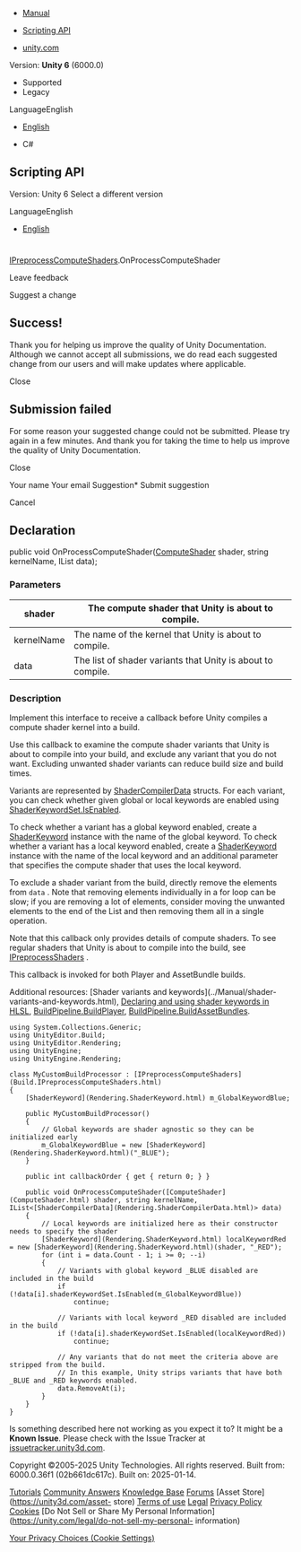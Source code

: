 [ ]()

  * [Manual](../Manual/index.html)
  * [Scripting API](../ScriptReference/index.html)

  * [unity.com](https://unity.com/)

Version: **Unity 6** (6000.0)

  * Supported
  * Legacy

LanguageEnglish

  * [English]()

  * C#

[ ](https://docs.unity3d.com)

## Scripting API

Version: Unity 6 Select a different version

LanguageEnglish

  * [English]()

#
[IPreprocessComputeShaders](Build.IPreprocessComputeShaders.html).OnProcessComputeShader

Leave feedback

Suggest a change

## Success!

Thank you for helping us improve the quality of Unity Documentation. Although
we cannot accept all submissions, we do read each suggested change from our
users and will make updates where applicable.

Close

## Submission failed

For some reason your suggested change could not be submitted. Please <a>try
again</a> in a few minutes. And thank you for taking the time to help us
improve the quality of Unity Documentation.

Close

Your name Your email Suggestion* Submit suggestion

Cancel

[ ]()

## Declaration

public void OnProcessComputeShader([ComputeShader](ComputeShader.html) shader,
string kernelName, IList<ShaderCompilerData> data);

### Parameters

shader | The compute shader that Unity is about to compile.  
---|---  
kernelName | The name of the kernel that Unity is about to compile.  
data | The list of shader variants that Unity is about to compile.  
  
### Description

Implement this interface to receive a callback before Unity compiles a compute
shader kernel into a build.

Use this callback to examine the compute shader variants that Unity is about
to compile into your build, and exclude any variant that you do not want.
Excluding unwanted shader variants can reduce build size and build times.  
  
Variants are represented by
[ShaderCompilerData](Rendering.ShaderCompilerData.html) structs. For each
variant, you can check whether given global or local keywords are enabled
using [ShaderKeywordSet.IsEnabled](Rendering.ShaderKeywordSet.IsEnabled.html).  
  
To check whether a variant has a global keyword enabled, create a
[ShaderKeyword](Rendering.ShaderKeyword.html) instance with the name of the
global keyword. To check whether a variant has a local keyword enabled, create
a [ShaderKeyword](Rendering.ShaderKeyword.html) instance with the name of the
local keyword and an additional parameter that specifies the compute shader
that uses the local keyword.  
  
To exclude a shader variant from the build, directly remove the elements from
`data` . Note that removing elements individually in a for loop can be slow;
if you are removing a lot of elements, consider moving the unwanted elements
to the end of the List and then removing them all in a single operation.  
  
Note that this callback only provides details of compute shaders. To see
regular shaders that Unity is about to compile into the build, see
[IPreprocessShaders](Build.IPreprocessShaders.html) .  
  
This callback is invoked for both Player and AssetBundle builds.  
  
Additional resources: [Shader variants and keywords](../Manual/shader-
variants-and-keywords.html), [Declaring and using shader keywords in
HLSL](../Manual/SL-MultipleProgramVariants.html),
[BuildPipeline.BuildPlayer](BuildPipeline.BuildPlayer.html),
[BuildPipeline.BuildAssetBundles](BuildPipeline.BuildAssetBundles.html).

    
    
    using System.Collections.Generic;
    using UnityEditor.Build;
    using UnityEditor.Rendering;
    using UnityEngine;
    using UnityEngine.Rendering;  
      
    class MyCustomBuildProcessor : [IPreprocessComputeShaders](Build.IPreprocessComputeShaders.html)
    {
        [ShaderKeyword](Rendering.ShaderKeyword.html) m_GlobalKeywordBlue;  
      
        public MyCustomBuildProcessor()
        {
            // Global keywords are shader agnostic so they can be initialized early
            m_GlobalKeywordBlue = new [ShaderKeyword](Rendering.ShaderKeyword.html)("_BLUE");
        }  
      
        public int callbackOrder { get { return 0; } }  
      
        public void OnProcessComputeShader([ComputeShader](ComputeShader.html) shader, string kernelName, IList<[ShaderCompilerData](Rendering.ShaderCompilerData.html)> data)
        {
            // Local keywords are initialized here as their constructor needs to specify the shader
            [ShaderKeyword](Rendering.ShaderKeyword.html) localKeywordRed = new [ShaderKeyword](Rendering.ShaderKeyword.html)(shader, "_RED");
            for (int i = data.Count - 1; i >= 0; --i)
            {
                // Variants with global keyword _BLUE disabled are included in the build
                if (!data[i].shaderKeywordSet.IsEnabled(m_GlobalKeywordBlue))
                    continue;  
      
                // Variants with local keyword _RED disabled are included in the build
                if (!data[i].shaderKeywordSet.IsEnabled(localKeywordRed))
                    continue;  
      
                // Any variants that do not meet the criteria above are stripped from the build.
                // In this example, Unity strips variants that have both _BLUE and _RED keywords enabled.
                data.RemoveAt(i);
            }
        }
    }
    

Is something described here not working as you expect it to? It might be a
**Known Issue**. Please check with the Issue Tracker at
[issuetracker.unity3d.com](https://issuetracker.unity3d.com).

Copyright ©2005-2025 Unity Technologies. All rights reserved. Built from:
6000.0.36f1 (02b661dc617c). Built on: 2025-01-14.

[Tutorials](https://unity3d.com/learn) [Community
Answers](https://answers.unity3d.com) [Knowledge
Base](https://support.unity3d.com/hc/en-us)
[Forums](https://forum.unity3d.com) [Asset Store](https://unity3d.com/asset-
store) [Terms of use](https://docs.unity3d.com/Manual/TermsOfUse.html)
[Legal](https://unity.com/legal) [Privacy
Policy](https://unity.com/legal/privacy-policy)
[Cookies](https://unity.com/legal/cookie-policy) [Do Not Sell or Share My
Personal Information](https://unity.com/legal/do-not-sell-my-personal-
information)

[Your Privacy Choices (Cookie Settings)](javascript:void\(0\);)

